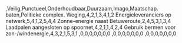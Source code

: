 ,Veilig,Punctueel,Onderhoudbaar,Duurzaam,Imago,Maatschap. baten,Politieke complex.
Weging,4,2,1,3,4,1,2
Energieleveranciers op netwerk,5,4,1,2,5,4,4
Zonne-energie naast Betuweroute,2,4,5,3,1,3,4
Laadpalen aangesloten op spoornet,4,2,1,1,4,2,4
Gebruik bermen voor zon-/windenergie,4,3,2,1,5,3,1
,0,0,0,0,0,0,0
,0,0,0,0,0,0,0
,0,0,0,0,0,0,0
